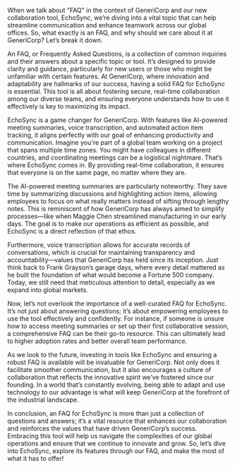 When we talk about "FAQ" in the context of GeneriCorp and our new collaboration tool, EchoSync, we’re diving into a vital topic that can help streamline communication and enhance teamwork across our global offices. So, what exactly is an FAQ, and why should we care about it at GeneriCorp? Let’s break it down.

An FAQ, or Frequently Asked Questions, is a collection of common inquiries and their answers about a specific topic or tool. It’s designed to provide clarity and guidance, particularly for new users or those who might be unfamiliar with certain features. At GeneriCorp, where innovation and adaptability are hallmarks of our success, having a solid FAQ for EchoSync is essential. This tool is all about fostering secure, real-time collaboration among our diverse teams, and ensuring everyone understands how to use it effectively is key to maximizing its impact.

EchoSync is a game changer for GeneriCorp. With features like AI-powered meeting summaries, voice transcription, and automated action item tracking, it aligns perfectly with our goal of enhancing productivity and communication. Imagine you're part of a global team working on a project that spans multiple time zones. You might have colleagues in different countries, and coordinating meetings can be a logistical nightmare. That’s where EchoSync comes in. By providing real-time collaboration, it ensures that everyone is on the same page, no matter where they are.

The AI-powered meeting summaries are particularly noteworthy. They save time by summarizing discussions and highlighting action items, allowing employees to focus on what really matters instead of sifting through lengthy notes. This is reminiscent of how GeneriCorp has always aimed to simplify processes—like when Maggie Chen streamlined manufacturing in our early days. The goal is to make our operations as efficient as possible, and EchoSync is a direct reflection of that ethos.

Furthermore, voice transcription allows for accurate records of conversations, which is crucial for maintaining transparency and accountability—values that GeneriCorp has held since its inception. Just think back to Frank Grayson’s garage days, where every detail mattered as he built the foundation of what would become a Fortune 500 company. Today, we still need that meticulous attention to detail, especially as we expand into global markets.

Now, let’s not overlook the importance of a well-curated FAQ for EchoSync. It’s not just about answering questions; it’s about empowering employees to use the tool effectively and confidently. For instance, if someone is unsure how to access meeting summaries or set up their first collaborative session, a comprehensive FAQ can be their go-to resource. This can ultimately lead to higher adoption rates and better overall team performance.

As we look to the future, investing in tools like EchoSync and ensuring a robust FAQ is available will be invaluable for GeneriCorp. Not only does it facilitate smoother communication, but it also encourages a culture of collaboration that reflects the innovative spirit we’ve fostered since our founding. In a world that’s constantly evolving, being able to adapt and use technology to our advantage is what will keep GeneriCorp at the forefront of the industrial landscape.

In conclusion, an FAQ for EchoSync is more than just a collection of questions and answers; it’s a vital resource that enhances our collaboration and reinforces the values that have driven GeneriCorp’s success. Embracing this tool will help us navigate the complexities of our global operations and ensure that we continue to innovate and grow. So, let’s dive into EchoSync, explore its features through our FAQ, and make the most of what it has to offer!